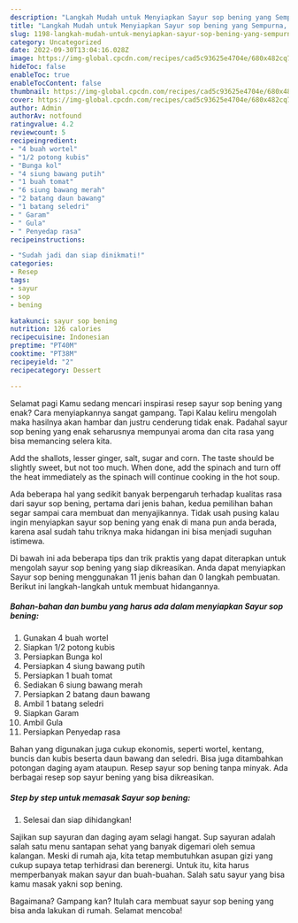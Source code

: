 ```yaml
---
description: "Langkah Mudah untuk Menyiapkan Sayur sop bening yang Sempurna, Buat Buka Puasa Sempurna"
title: "Langkah Mudah untuk Menyiapkan Sayur sop bening yang Sempurna, Buat Buka Puasa Sempurna"
slug: 1198-langkah-mudah-untuk-menyiapkan-sayur-sop-bening-yang-sempurna-buat-buka-puasa-sempurna
category: Uncategorized
date: 2022-09-30T13:04:16.028Z
image: https://img-global.cpcdn.com/recipes/cad5c93625e4704e/680x482cq70/sayur-sop-bening-foto-resep-utama.jpg
hideToc: false
enableToc: true
enableTocContent: false
thumbnail: https://img-global.cpcdn.com/recipes/cad5c93625e4704e/680x482cq70/sayur-sop-bening-foto-resep-utama.jpg
cover: https://img-global.cpcdn.com/recipes/cad5c93625e4704e/680x482cq70/sayur-sop-bening-foto-resep-utama.jpg
author: Admin
authorAv: notfound
ratingvalue: 4.2
reviewcount: 5
recipeingredient:
- "4 buah wortel"
- "1/2 potong kubis"
- "Bunga kol"
- "4 siung bawang putih"
- "1 buah tomat"
- "6 siung bawang merah"
- "2 batang daun bawang"
- "1 batang seledri"
- " Garam"
- " Gula"
- " Penyedap rasa"
recipeinstructions:

- "Sudah jadi dan siap dinikmati!"
categories:
- Resep
tags:
- sayur
- sop
- bening

katakunci: sayur sop bening 
nutrition: 126 calories
recipecuisine: Indonesian
preptime: "PT40M"
cooktime: "PT38M"
recipeyield: "2"
recipecategory: Dessert

---
```



Selamat pagi Kamu sedang mencari inspirasi resep sayur sop bening yang enak? Cara menyiapkannya sangat gampang. Tapi Kalau keliru mengolah maka hasilnya akan hambar dan justru cenderung tidak enak. Padahal sayur sop bening yang enak seharusnya mempunyai aroma dan cita rasa yang bisa memancing selera kita.


Add the shallots, lesser ginger, salt, sugar and corn. The taste should be slightly sweet, but not too much. When done, add the spinach and turn off the heat immediately as the spinach will continue cooking in the hot soup.

Ada beberapa hal yang sedikit banyak berpengaruh terhadap kualitas rasa dari sayur sop bening, pertama dari jenis bahan, kedua pemilihan bahan segar sampai cara membuat dan menyajikannya. Tidak usah pusing kalau ingin menyiapkan sayur sop bening yang enak di mana pun anda berada, karena asal sudah tahu triknya maka hidangan ini bisa menjadi suguhan istimewa.


Di bawah ini ada beberapa tips dan trik praktis yang dapat diterapkan untuk mengolah sayur sop bening yang siap dikreasikan. Anda dapat menyiapkan Sayur sop bening menggunakan 11 jenis bahan dan 0 langkah pembuatan. Berikut ini langkah-langkah untuk membuat hidangannya.

<!--inarticleads1-->

##### Bahan-bahan dan bumbu yang harus ada dalam menyiapkan Sayur sop bening:

1. Gunakan 4 buah wortel
1. Siapkan 1/2 potong kubis
1. Persiapkan Bunga kol
1. Persiapkan 4 siung bawang putih
1. Persiapkan 1 buah tomat
1. Sediakan 6 siung bawang merah
1. Persiapkan 2 batang daun bawang
1. Ambil 1 batang seledri
1. Siapkan  Garam
1. Ambil  Gula
1. Persiapkan  Penyedap rasa


Bahan yang digunakan juga cukup ekonomis, seperti wortel, kentang, buncis dan kubis beserta daun bawang dan seledri. Bisa juga ditambahkan potongan daging ayam ataupun. Resep sayur sop bening tanpa minyak. Ada berbagai resep sop sayur bening yang bisa dikreasikan. 

<!--inarticleads2-->

##### Step by step untuk memasak Sayur sop bening:


1. Selesai dan siap dihidangkan!

Sajikan sup sayuran dan daging ayam selagi hangat. Sup sayuran adalah salah satu menu santapan sehat yang banyak digemari oleh semua kalangan. Meski di rumah aja, kita tetap membutuhkan asupan gizi yang cukup supaya tetap terhidrasi dan berenergi. Untuk itu, kita harus memperbanyak makan sayur dan buah-buahan. Salah satu sayur yang bisa kamu masak yakni sop bening. 

Bagaimana? Gampang kan? Itulah cara membuat sayur sop bening yang bisa anda lakukan di rumah. Selamat mencoba!
